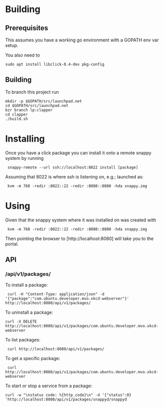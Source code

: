 # Building

## Prerequisites

This assumes you have a working go environment with a GOPATH env var setup.

You also need to

    sudo apt install libclick-0.4-dev pkg-config

## Building

To branch this project run

    mkdir -p $GOPATH/src/launchpad.net
    cd $GOPATH/src/launchpad.net
    bzr branch lp:clapper
    cd clapper
    ./build.sh

# Installing

Once you have a click package you can install it onto a remote snappy system
by running

     snappy-remote --url ssh://localhost:8022 install [package]

Assuming that 8022 is where ssh is listening on, e.g.; launched as:

     kvm -m 768 -redir :8022::22 -redir :8080::8080 -hda snappy.img

# Using

Given that the snappy system where it was installed on was created with

     kvm -m 768 -redir :8022::22 -redir :8080::8080 -hda snappy.img

Then pointing the browser to [http://localhost:8080] will take you to the
portal.

## API

### /api/v1/packages/

To install a package:

     curl -H "Content-Type: application/json" -d '{"package":"com.ubuntu.developer.mvo.xkcd-webserver"}' http://localhost:8080/api/v1/packages/

To uninstall a package:

    curl -X DELETE http://localhost:8080/api/v1/packages/com.ubuntu.developer.mvo.xkcd-webserver

To list packages:

     curl http://localhost:8080/api/v1/packages/

To get a specific package:

     curl http://localhost:8080/api/v1/packages/com.ubuntu.developer.mvo.xkcd-webserver

To start or stop a service from a package:

    curl -w "\nstatus code: %{http_code}\n" -d '{"status":0} 'http://localhost:8080/api/v1/packages/snappyd/snappyd

